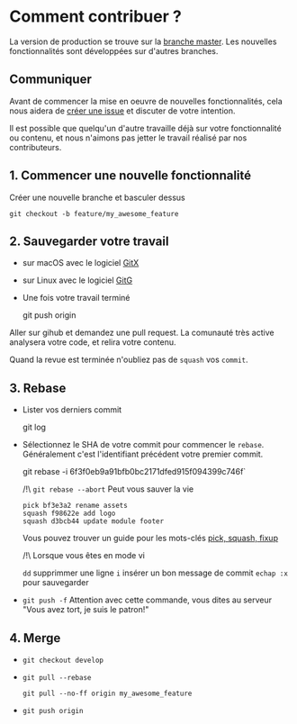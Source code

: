 # Comment contribuer ?

La version de production se trouve sur la
 [branche master](https://github.com/ChtiJS/chtijs.francejs.org/tree/master/).
Les nouvelles fonctionnalités sont développées sur d'autres branches.

## Communiquer

Avant de commencer la mise en oeuvre de nouvelles fonctionnalités, cela nous
 aidera de [créer une issue](https://github.com/ChtiJS/chtijs.francejs.org/issues)
 et discuter de votre intention.

Il est possible que quelqu'un d'autre travaille déjà sur votre fonctionnalité
 ou contenu, et nous n'aimons pas jetter le travail réalisé par nos
 contributeurs.

## 1. Commencer une nouvelle fonctionnalité

Créer une nouvelle branche et basculer dessus

    git checkout -b feature/my_awesome_feature

## 2. Sauvegarder votre travail

* sur macOS avec le logiciel [GitX](http://gitx.frim.nl/)

* sur Linux avec le logiciel [GitG](http://idealogeek.fr/2013/gitg/)

* Une fois votre travail terminé

    git push origin

Aller sur gihub et demandez une pull request.
La comunauté très active analysera votre code, et relira votre contenu.

Quand la revue est terminée n'oubliez pas de `squash` vos `commit`.

## 3. Rebase

* Lister vos derniers commit

    git log

* Sélectionnez le SHA de votre commit pour commencer le `rebase`. Généralement
 c'est l'identifiant précédent votre premier commit.

    git rebase -i 6f3f0eb9a91bfb0bc2171dfed915f094399c746f`

  /!\ `git rebase --abort` Peut vous sauver la vie

      pick bf3e3a2 rename assets
      squash f98622e add logo
      squash d3bcb44 update module footer

  Vous pouvez trouver un guide pour les mots-clés
   [pick, squash, fixup](https://help.github.com/articles/interactive-rebase)

  /!\ Lorsque vous êtes en mode vi

  `dd` supprimmer une ligne
  `i` insérer un bon message de commit
  `echap :x` pour sauvegarder

* `git push -f` Attention avec cette commande, vous dites au serveur
 "Vous avez tort, je suis le patron!"


## 4. Merge

* `git checkout develop`

* `git pull --rebase`

  `git pull --no-ff origin my_awesome_feature`

* `git push origin`

